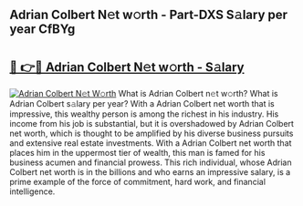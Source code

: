## Adrian Colbert N𝚎t w𝚘rth - Part-DXS S𝚊lary per year CfBYg

# <h2><a href="http://gc2z9gv.nevu.top/?p=Adrian+Colbert">🔗 👉🔴 Adrian Colbert N𝚎t w𝚘rth - S𝚊lary</a></h2>

[![Adrian Colbert N𝚎t W𝚘rth](https://i.imgur.com/Oavwk0R.jpeg)](http://gc2z9gv.nevu.top/?p=Adrian+Colbert)
What is Adrian Colbert n𝚎t w𝚘rth? What is Adrian Colbert s𝚊lary per year?
With a Adrian Colbert net worth that is impressive, this wealthy person is among the richest in his industry. His income from his job is substantial, but it is overshadowed by Adrian Colbert net worth, which is thought to be amplified by his diverse business pursuits and extensive real estate investments. With a Adrian Colbert net worth that places him in the uppermost tier of wealth, this man is famed for his business acumen and financial prowess. This rich individual, whose Adrian Colbert net worth is in the billions and who earns an impressive salary, is a prime example of the force of commitment, hard work, and financial intelligence.
